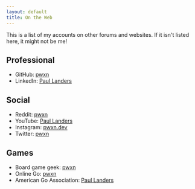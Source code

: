 ```yaml
---
layout: default
title: On the Web
---
```


This is a list of my accounts on other forums and websites.
If it isn't listed here, it might not be me!

## Professional
* GitHub: [pwxn](https://github.com/pwxn)
* LinkedIn: [Paul Landers](https://www.linkedin.com/in/paullanders-pwxnxyz/)

## Social
* Reddit: [pwxn](https://reddit.com/user/pwxn)
* YouTube: [Paul Landers](https://youtube.com/channel/UC4Uk1sxF33fLMlO_WM175rA)
* Instagram: [pwxn.dev](https://instagram.com/pwxn.dev)
* Twitter: [pwxn](https://twitter.com/pwxn)

## Games
* Board game geek: [pwxn](https://boardgamegeek.com/user/pwxn)
* Online Go: [pwxn](https://online-go.com/user/view/127084)
* American Go Association: [Paul Landers](https://agagd.usgo.org/player/21613/)
